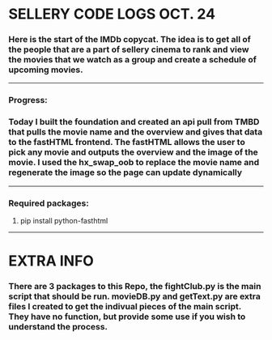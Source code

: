 # SELLERY CODE LOGS OCT. 24
### Here is the start of the IMDb copycat. The idea is to get all of the people that are a part of sellery cinema to rank and view the movies that we watch as a group and create a schedule of upcoming movies. 
--- 
### Progress: 
### Today I built the foundation and created an api pull from TMBD that pulls the movie name and the overview and gives that data to the fastHTML frontend. The fastHTML allows the user to pick any movie and outputs the overview and the image of the movie. I used the hx_swap_oob to replace the movie name and regenerate the image so the page can update dynamically
---
### Required packages: 
1. pip install python-fasthtml
---
# EXTRA INFO
### There are 3 packages to this Repo, the fightClub.py is the main script that should be run. movieDB.py and getText.py are extra files I created to get the indivual pieces of the main script. They have no function, but provide some use if you wish to understand the process.
